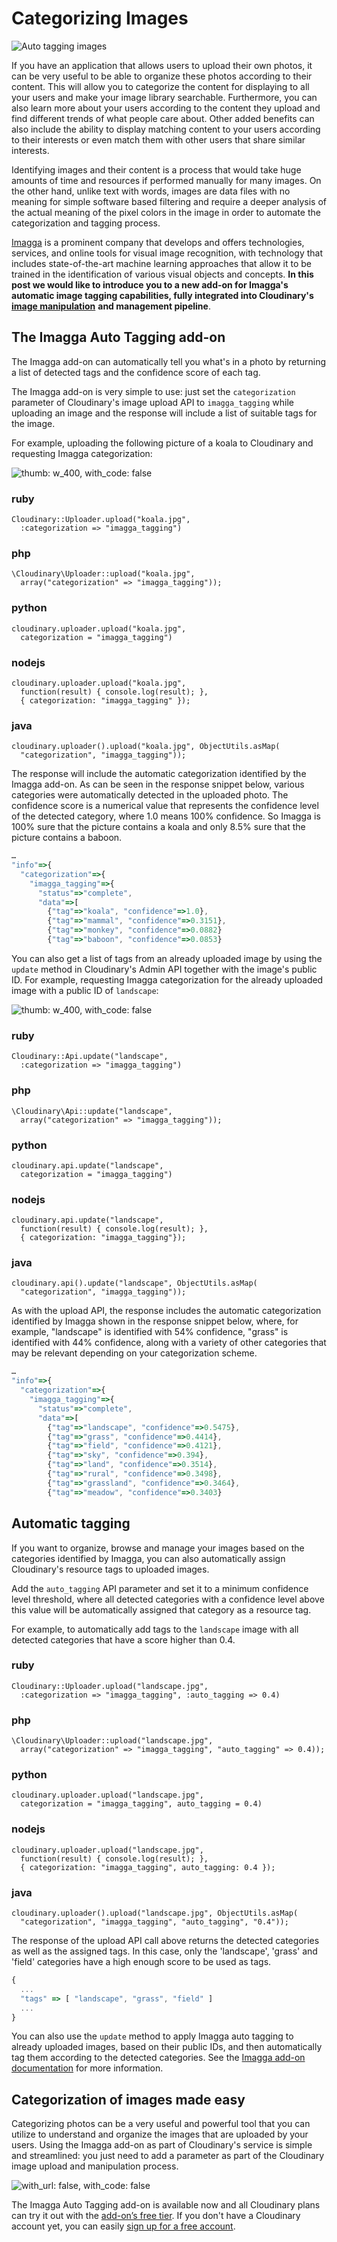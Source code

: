 # Categorizing Images



![Auto tagging images](https://res.cloudinary.com/cloudinary/image/upload/w_500/imagga_auto_tagging_post.jpg)

If you have an application that allows users to upload their own photos, it can be very useful to be able to organize these photos according to their content. This will allow you to categorize the content for displaying to all your users and make your image library searchable. Furthermore, you can also learn more about your users according to the content they upload and find different trends of what people care about. Other added benefits can also include the ability to display matching content to your users according to their interests or even match them with other users that share similar interests.

Identifying images and their content is a process that would take huge amounts of time and resources if performed manually for many images. On the other hand, unlike text with words, images are data files with no meaning for simple software based filtering and require a deeper analysis of the actual meaning of the pixel colors in the image in order to automate the categorization and tagging process.

[Imagga](http://imagga.com/) is a prominent company that develops and offers technologies, services, and online tools for visual image recognition, with technology that includes state-of-the-art machine learning approaches that allow it to be trained in the identification of various visual objects and concepts. **In this post we would like to introduce you to a new add-on for Imagga's automatic image tagging capabilities, fully integrated into Cloudinary's** [**image manipulation**](http://cloudinary.com/documentation/image_transformation_reference) **and management pipeline**.

## The Imagga Auto Tagging add-on

The Imagga add-on can automatically tell you what's in a photo by returning a list of detected tags and the confidence score of each tag.

The Imagga add-on is very simple to use: just set the `categorization` parameter of Cloudinary's image upload API to `imagga_tagging` while uploading an image and the response will include a list of suitable tags for the image.

For example, uploading the following picture of a koala to Cloudinary and requesting Imagga categorization:

![thumb: w\_400, with\_code: false](https://res.cloudinary.com/demo/image/upload/koala.jpg)

### ruby

```text
Cloudinary::Uploader.upload("koala.jpg",   
  :categorization => "imagga_tagging")
```

### php

```text
\Cloudinary\Uploader::upload("koala.jpg",   
  array("categorization" => "imagga_tagging"));
```

### python

```text
cloudinary.uploader.upload("koala.jpg",  
  categorization = "imagga_tagging")
```

### nodejs

```text
cloudinary.uploader.upload("koala.jpg",   
  function(result) { console.log(result); },   
  { categorization: "imagga_tagging" });
```

### java

```text
cloudinary.uploader().upload("koala.jpg", ObjectUtils.asMap(  
  "categorization", "imagga_tagging"));
```

The response will include the automatic categorization identified by the Imagga add-on. As can be seen in the response snippet below, various categories were automatically detected in the uploaded photo. The confidence score is a numerical value that represents the confidence level of the detected category, where 1.0 means 100% confidence. So Imagga is 100% sure that the picture contains a koala and only 8.5% sure that the picture contains a baboon.

```javascript
…
"info"=>{
  "categorization"=>{
    "imagga_tagging"=>{
      "status"=>"complete", 
      "data"=>[
        {"tag"=>"koala", "confidence"=>1.0}, 
        {"tag"=>"mammal", "confidence"=>0.3151}, 
        {"tag"=>"monkey", "confidence"=>0.0882}
        {"tag"=>"baboon", "confidence"=>0.0853}
```

You can also get a list of tags from an already uploaded image by using the `update` method in Cloudinary's Admin API together with the image's public ID. For example, requesting Imagga categorization for the already uploaded image with a public ID of `landscape`:

![thumb: w\_400, with\_code: false](https://res.cloudinary.com/demo/image/upload/landscape.jpg)

### ruby

```text
Cloudinary::Api.update("landscape",   
  :categorization => "imagga_tagging")
```

### php

```text
\Cloudinary\Api::update("landscape",   
  array("categorization" => "imagga_tagging"));
```

### python

```text
cloudinary.api.update("landscape",  
  categorization = "imagga_tagging")
```

### nodejs

```text
cloudinary.api.update("landscape",   
  function(result) { console.log(result); },   
  { categorization: "imagga_tagging"});
```

### java

```text
cloudinary.api().update("landscape", ObjectUtils.asMap(  
  "categorization", "imagga_tagging"));
```

As with the upload API, the response includes the automatic categorization identified by Imagga shown in the response snippet below, where, for example, "landscape" is identified with 54% confidence, "grass" is identified with 44% confidence, along with a variety of other categories that may be relevant depending on your categorization scheme.

```javascript
…
"info"=>{
  "categorization"=>{
    "imagga_tagging"=>{
      "status"=>"complete", 
      "data"=>[
        {"tag"=>"landscape", "confidence"=>0.5475}, 
        {"tag"=>"grass", "confidence"=>0.4414}, 
        {"tag"=>"field", "confidence"=>0.4121}, 
        {"tag"=>"sky", "confidence"=>0.394}, 
        {"tag"=>"land", "confidence"=>0.3514}, 
        {"tag"=>"rural", "confidence"=>0.3498}, 
        {"tag"=>"grassland", "confidence"=>0.3464}, 
        {"tag"=>"meadow", "confidence"=>0.3403}
```

## Automatic tagging

If you want to organize, browse and manage your images based on the categories identified by Imagga, you can also automatically assign Cloudinary's resource tags to uploaded images.

Add the `auto_tagging` API parameter and set it to a minimum confidence level threshold, where all detected categories with a confidence level above this value will be automatically assigned that category as a resource tag.

For example, to automatically add tags to the `landscape` image with all detected categories that have a score higher than 0.4.

### ruby

```text
Cloudinary::Uploader.upload("landscape.jpg", 
  :categorization => "imagga_tagging", :auto_tagging => 0.4)
```

### php

```text
\Cloudinary\Uploader::upload("landscape.jpg", 
  array("categorization" => "imagga_tagging", "auto_tagging" => 0.4));
```

### python

```text
cloudinary.uploader.upload("landscape.jpg",
  categorization = "imagga_tagging", auto_tagging = 0.4)
```

### nodejs

```text
cloudinary.uploader.upload("landscape.jpg", 
  function(result) { console.log(result); }, 
  { categorization: "imagga_tagging", auto_tagging: 0.4 });
```

### java

```text
cloudinary.uploader().upload("landscape.jpg", ObjectUtils.asMap(
  "categorization", "imagga_tagging", "auto_tagging", "0.4"));
```

The response of the upload API call above returns the detected categories as well as the assigned tags. In this case, only the 'landscape', 'grass' and 'field' categories have a high enough score to be used as tags.

```javascript
{ 
  ...    
  "tags" => [ "landscape", "grass", "field" ]   
  ...  
}
```

You can also use the `update` method to apply Imagga auto tagging to already uploaded images, based on their public IDs, and then automatically tag them according to the detected categories. See the [Imagga add-on documentation](https://cloudinary.com/documentation/imagga_auto_tagging_addon) for more information.

## Categorization of images made easy

Categorizing photos can be a very useful and powerful tool that you can utilize to understand and organize the images that are uploaded by your users. Using the Imagga add-on as part of Cloudinary's service is simple and streamlined: you just need to add a parameter as part of the Cloudinary image upload and manipulation process.

![with\_url: false, with\_code: false](https://res.cloudinary.com/demo/image/upload/w_600/imagga_addon_screenshot.png)

The Imagga Auto Tagging add-on is available now and all Cloudinary plans can try it out with the [add-on’s free tier](https://cloudinary.com/addons#imagga_tagging). If you don't have a Cloudinary account yet, you can easily [sign up for a free account](https://cloudinary.com/signup).

